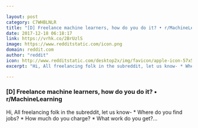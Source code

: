 ```yaml
---

layout: post
category: C7WHBLNLR
title: "[D] Freelance machine learners, how do you do it? • r/MachineLearning"
date: 2017-12-18 06:18:17
link: https://vrhk.co/2BrUzlS
image: https://www.redditstatic.com/icon.png
domain: reddit.com
author: "reddit"
icon: http://www.redditstatic.com/desktop2x/img/favicon/apple-icon-57x57.png
excerpt: "Hi, All freelancing folk in the subreddit, let us know- * Where do you find jobs? * How much do you charge? * What work do you get?..."

---
```


### [D] Freelance machine learners, how do you do it? • r/MachineLearning

Hi, All freelancing folk in the subreddit, let us know- * Where do you find jobs? * How much do you charge? * What work do you get?...